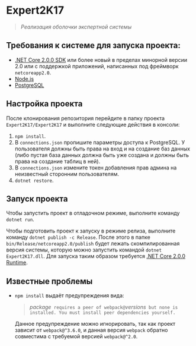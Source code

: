 # Expert2K17
> *Реализация оболочки экспертной системы*

## Требования к системе для запуска проекта:
* [.NET Core 2.0.0 SDK](https://github.com/dotnet/core/blob/master/release-notes/download-archives/2.0.0-download.md) или более новый в пределах минорной версии 2.0 или с поддержкой приложений, написанных под фреймворк `netcoreapp2.0`.
* [Node.js](https://nodejs.org/en/download/current/)
* [PostgreSQL](https://www.postgresql.org/download/)

## Настройка проекта
После клонирования репозитория перейдите в папку проекта `Expert2K17/Expert2K17` и выполните следующие действия в консоли:

1. `npm install`.
2. В `connections.json` пропишите параметры доступа к PostgreSQL. У пользователя должны быть права на вход и на создание баз данных (либо пустая база данных должна быть уже создана и должны быть права на создание таблиц в ней).
3. В `connections.json` измените токен добавления прав админа на неизвестный сторонним пользователям.
4. `dotnet restore`.

## Запуск проекта
Чтобы запустить проект в отладочном режиме, выполните команду `dotnet run`.

Чтобы подготовить проект к запуску в режиме релиза, выполните команду `dotnet publish -c Release`. После этого в папке `bin/Release/netcoreapp2.0/publish` будет лежать скомпилированная версия системы, которую можно запустить командой `dotnet Expert2K17.dll`. Для запуска таким образом требуется [.NET Core 2.0.0 Runtime](https://github.com/dotnet/core/blob/master/release-notes/download-archives/2.0.0-download.md).

## Известные проблемы
*   `npm install` выдаёт предупреждения вида:

    > *package*` requires a peer of webpack@`*versions*` but none is installed. You must install peer dependencies yourself.`
    
    Данное предупреждение можно игнорировать, так как проект зависит от `webpack@^3.6.0`, и данная версия `webpack` обратно совместима с требуемой версией `webpack@^2.0`.
